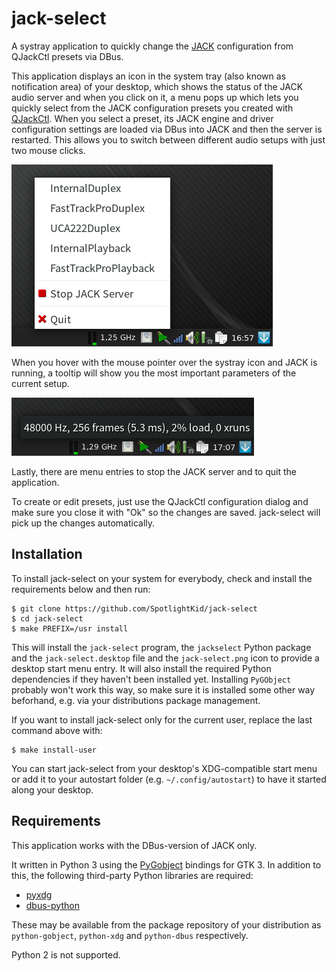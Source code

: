 # jack-select

A systray application to quickly change the [JACK] configuration from QJackCtl
presets via DBus.

This application displays an icon in the system tray (also known as
notification area) of your desktop, which shows the status of the JACK audio
server and when you click on it, a menu pops up which lets you quickly select
from the JACK configuration presets you created with [QJackCtl]. When you
select a preset, its JACK engine and driver configuration settings are loaded
via DBus into JACK and then the server is restarted. This allows you to switch
between different audio setups with just two mouse clicks.

![Screenshot of the pop menu](screenshot.png)

When you hover with the mouse pointer over the systray icon and JACK is
running, a tooltip will show you the most important parameters of the current
setup.

![Server status tooltip](tooltip.png)

Lastly, there are menu entries to stop the JACK server and to quit the
application.

To create or edit presets, just use the QJackCtl configuration dialog and make
sure you close it with "Ok" so the changes are saved. jack-select will pick up
the changes automatically.


Installation
------------

To install jack-select on your system for everybody, check and install the
requirements below and then run:

    $ git clone https://github.com/SpotlightKid/jack-select
    $ cd jack-select
    $ make PREFIX=/usr install

This will install the `jack-select` program, the `jackselect` Python package
and the `jack-select.desktop` file and the `jack-select.png` icon to provide a
desktop start menu entry. It will also install the required Python dependencies
if they haven't been installed yet. Installing `PyGObject` probably won't work
this way, so make sure it is installed some other way beforhand, e.g. via
your distributions package management.

If you want to install jack-select only for the current user, replace the
last command above with:

    $ make install-user


You can start jack-select from your desktop's XDG-compatible start menu or add
it to your autostart folder (e.g. `~/.config/autostart`) to have it started
along your desktop.


Requirements
------------

This application works with the DBus-version of JACK only.

It written in Python 3 using the [PyGobject] bindings for GTK 3. In addition to
this, the following third-party Python libraries are required:

* [pyxdg](http://freedesktop.org/Software/pyxdg)
* [dbus-python](https://www.freedesktop.org/wiki/Software/DBusBindings/)

These may be available from the package repository of your distribution as
`python-gobject`, `python-xdg` and `python-dbus` respectively.

Python 2 is not supported.


[JACK]: http://jackaudio.org/
[PyGObject]: https://wiki.gnome.org/Projects/PyGObject
[QJackCtl]: http://qjackctl.sourceforge.net/
